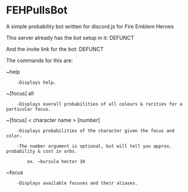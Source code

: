 # FEHPullsBot
A simple probability bot written for discord.js for Fire Emblem Heroes

This server already has the bot setup in it: DEFUNCT

And the invite link for the bot: DEFUNCT


The commands for this are:

 ~help
    
        -Displays help.
        
 ~[focus] all
    
        -Displays overall probabilities of all colours & rarities for a particular focus.
        
 ~[focus] < character name > [number]
    
        -Displays probabilities of the character given the focus and color.
        
        -The number argument is optional, but will tell you approx. probability & cost in orbs.
    
            ex. ~bursula hector 10

~focus

        -Displays available focuses and their aliases.
